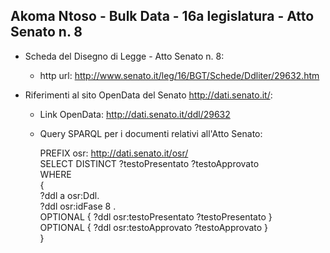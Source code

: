 ## Akoma Ntoso - Bulk Data - 16a legislatura - Atto Senato n. 8 ##

* Scheda del Disegno di Legge - Atto Senato n. 8:
	* http url: http://www.senato.it/leg/16/BGT/Schede/Ddliter/29632.htm

* Riferimenti al sito OpenData del Senato http://dati.senato.it/:
	* Link OpenData: http://dati.senato.it/ddl/29632
	* Query SPARQL per i documenti relativi all'Atto Senato:

        PREFIX osr: <http://dati.senato.it/osr/>  
		SELECT DISTINCT ?testoPresentato ?testoApprovato  
		WHERE  
		{  
		    ?ddl a osr:Ddl.  
		    ?ddl osr:idFase 8 .  
		    OPTIONAL { ?ddl osr:testoPresentato ?testoPresentato }  
		    OPTIONAL { ?ddl osr:testoApprovato ?testoApprovato }  
		}
		